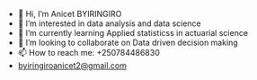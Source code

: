 - 👋 Hi, I’m Anicet BYIRINGIRO 
- 👀 I’m interested in data analysis and data science
- 🌱 I’m currently learning Applied statisticss in actuarial science 
- 💞️ I’m looking to collaborate on Data driven decision making
- 📫 How to reach me: +250784486830
- byiringiroanicet2@gmail.com 

<!---
newan1/newan1 is a ✨ special ✨ repository because its `README.md` (this file) appears on your GitHub profile.
You can click the Preview link to take a look at your changes.
--->
